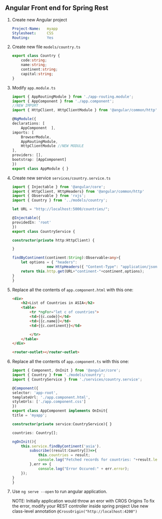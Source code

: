 ## Angular Front end for Spring Rest

1. Create new Angular project

    ```yaml
    Project-Name:   myapp
    Stylesheet:     CSS
    Routing:        Yes
    ```

2.  Create new file `models/country.ts`

    ```ts
    export class Country {
        code:string;
        name:string;
        continent:string;
        capital:string;
    }

    ```

3.  Modify `app.module.ts`

    ```ts
    import { AppRoutingModule } from './app-routing.module';
    import { AppComponent } from './app.component';
    //NEW IMPORT
    import { HttpClient, HttpClientModule } from '@angular/common/http';

    @NgModule({
    declarations: [
        AppComponent  ],
    imports: [
        BrowserModule,
        AppRoutingModule,
        HttpClientModule //NEW MODULE
    ],
    providers: [],
    bootstrap: [AppComponent]
    })
    export class AppModule { }
    ```

4.  Create new service `services/country.service.ts`

    ```ts
    import { Injectable } from '@angular/core';
    import { HttpClient, HttpHeaders} from '@angular/common/http'
    import { Observable } from 'rxjs';
    import { Country } from '../models/country';

    let URL = "http://localhost:5000/countries/";

    @Injectable({
    providedIn: 'root'
    })
    export class CountryService {

    constructor(private http:HttpClient) { 

    }

    findByContinent(continent:String):Observable<any>{
        let options = { "headers": 
                    new HttpHeaders({ "Content-Type": "application/json" }) };
        return this.http.get(URL+"continent-"+continent,options);
    }
    }
    ```
5.  Replace all the contents of `app.component.html` with this one:

    ```html
    <div>
        <h2>List of Countries in ASIA</h2>
        <table>
            <tr *ngFor="let c of countries">
            <td>{{c.code}}</td>
            <td>{{c.name}}</td>
            <td>{{c.continent}}</td>

            </tr>
        </table>
    </div>

    <router-outlet></router-outlet>
    ```

6.  Replace all the contents of `app.component.ts` with this one:

    ```ts
    import { Component, OnInit } from '@angular/core';
    import { Country } from './models/country';
    import { CountryService } from './services/country.service';

    @Component({
    selector: 'app-root',
    templateUrl: './app.component.html',
    styleUrls: ['./app.component.css']
    })
    export class AppComponent implements OnInit{
    title = 'myapp';

    constructor(private service:CountryService){ }

    countries: Country[];

    ngOnInit(){
        this.service.findByContinent('asia').
            subscribe((result:Country[])=>{
                this.countries = result;
                console.log("Fetched records for countries: "+result.length);
            },err => {
                console.log("Error Occured:" + err.error);
        });
    }
    }
    ```

7.  Use `ng serve --open` to run angular application.

    NOTE: Initially application would throw an eror with CROS Origins
          To fix the error, modify your REST controller inside spring project
          Use new class-level annotation `@CrossOrigin("http://localhost:4200")`

